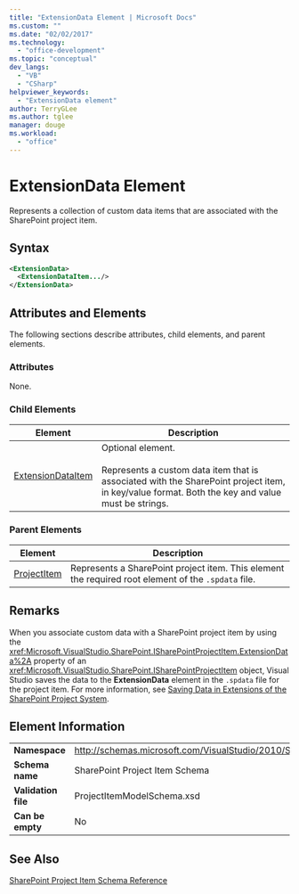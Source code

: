 ```yaml
---
title: "ExtensionData Element | Microsoft Docs"
ms.custom: ""
ms.date: "02/02/2017"
ms.technology: 
  - "office-development"
ms.topic: "conceptual"
dev_langs: 
  - "VB"
  - "CSharp"
helpviewer_keywords: 
  - "ExtensionData element"
author: TerryGLee
ms.author: tglee
manager: douge
ms.workload: 
  - "office"
---
```

# ExtensionData Element
  Represents a collection of custom data items that are associated with the SharePoint project item.  
  
## Syntax  
  
```xml  
<ExtensionData>  
  <ExtensionDataItem.../>  
</ExtensionData>  
```  
  
## Attributes and Elements  
 The following sections describe attributes, child elements, and parent elements.  
  
### Attributes  
 None.  
  
### Child Elements  
  
|Element|Description|  
|-------------|-----------------|  
|[ExtensionDataItem](../sharepoint/extensiondataitem-element.md)|Optional element.<br /><br /> Represents a custom data item that is associated with the SharePoint project item, in key/value format. Both the key and value must be strings.|  
  
### Parent Elements  
  
|Element|Description|  
|-------------|-----------------|  
|[ProjectItem](../sharepoint/projectitem-element.md)|Represents a SharePoint project item. This element the required root element of the `.spdata` file.|  
  
## Remarks  
 When you associate custom data with a SharePoint project item by using the <xref:Microsoft.VisualStudio.SharePoint.ISharePointProjectItem.ExtensionData%2A> property of an <xref:Microsoft.VisualStudio.SharePoint.ISharePointProjectItem> object, Visual Studio saves the data to the **ExtensionData** element in the `.spdata` file for the project item. For more information, see [Saving Data in Extensions of the SharePoint Project System](../sharepoint/saving-data-in-extensions-of-the-sharepoint-project-system.md).  
  
## Element Information  
  
|||  
|-|-|  
|**Namespace**|http://schemas.microsoft.com/VisualStudio/2010/SharePointTools/SharePointProjectItemModel|  
|**Schema name**|SharePoint Project Item Schema|  
|**Validation file**|ProjectItemModelSchema.xsd|  
|**Can be empty**|No|  
  
## See Also  
 [SharePoint Project Item Schema Reference](../sharepoint/sharepoint-project-item-schema-reference.md)  
  
  
